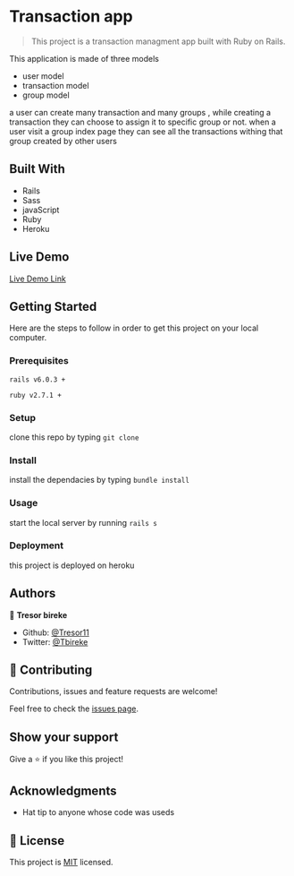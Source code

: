 # Transaction app

> This project is a transaction managment app built with Ruby on Rails.

This application is made of three models
- user model
- transaction model
- group model

a user can create many transaction and many groups , while creating a transaction they can choose to assign it to specific group or not.
when a user visit a group index page they can see all the transactions withing that group created by other users

## Built With

- Rails
- Sass
- javaScript
- Ruby
- Heroku

## Live Demo

[Live Demo Link](https://arcane-hamlet-71659.herokuapp.com/)

## Getting Started

Here are the steps to follow in order to get this project on your local computer.

### Prerequisites

`rails v6.0.3 +`

`ruby v2.7.1 +`

### Setup

clone this repo by typing `git clone`

### Install

install the dependacies by typing `bundle install`

### Usage

start the local server by running `rails s`

### Deployment

this project is deployed on heroku

## Authors

👤 **Tresor bireke**

- Github: [@Tresor11](https://github.com/Tresor11)
- Twitter: [@Tbireke](https://twitter.com/Tbireke)

## 🤝 Contributing

Contributions, issues and feature requests are welcome!

Feel free to check the [issues page](issues/).

## Show your support

Give a ⭐️ if you like this project!

## Acknowledgments

- Hat tip to anyone whose code was useds

## 📝 License

This project is [MIT](lic.url) licensed.
